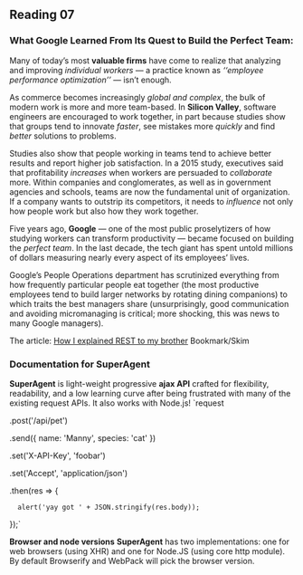 ## Reading 07
### What Google Learned From Its Quest to Build the Perfect Team:
Many of today’s most **valuable firms** have come to realize that analyzing and improving *individual workers* ­— a practice known as *‘‘employee performance optimization’’* — isn’t enough. 

As commerce becomes increasingly *global and complex*, the bulk of modern work is more and more team-based. In **Silicon Valley**, software engineers are encouraged to work together, in part because studies show that groups tend to innovate *faster*, see mistakes more *quickly* and find *better* solutions to problems.

Studies also show that people working in teams tend to achieve better results and report higher job satisfaction. In a 2015 study, executives said that profitability *increases* when workers are persuaded to *collaborate* more. Within companies and conglomerates, as well as in government agencies and schools, teams are now the fundamental unit of organization. If a company wants to outstrip its competitors, it needs to *influence* not only how people work but also how they work together.

Five years ago, **Google** — one of the most public proselytizers of how studying workers can transform productivity — became focused on building the *perfect team*. In the last decade, the tech giant has spent untold millions of dollars measuring nearly every aspect of its employees’ lives. 

Google’s People Operations department has scrutinized everything from how frequently particular people eat together (the most productive employees tend to build larger networks by rotating dining companions) to which traits the best managers share (unsurprisingly, good communication and avoiding micromanaging is critical; more shocking, this was news to many Google managers).

The article: [How I explained REST to my brother](https://gist.github.com/brookr/5977550)
Bookmark/Skim

### Documentation for SuperAgent
**SuperAgent** is light-weight progressive **ajax API** crafted for flexibility, readability, and a low learning curve after being frustrated with many of the existing request APIs. It also works with Node.js!
`request

   .post('/api/pet')
   
   .send({ name: 'Manny', species: 'cat' })
   
   .set('X-API-Key', 'foobar')
   
   .set('Accept', 'application/json')
   
   .then(res => {
   
      alert('yay got ' + JSON.stringify(res.body));
      
   });`

**Browser and node versions**
**SuperAgent** has two implementations: one for web browsers (using XHR) and one for Node.JS (using core http module). By default Browserify and WebPack will pick the browser version.
